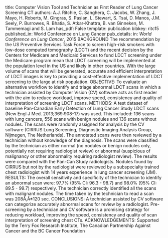 title: Computer Vision Tool and Technician as First Reader of Lung Cancer Screening CT
authors: A.J. Ritchie, C. Sanghera, C. Jacobs, W. Zhang, J. Mayo, H. Roberts, M. Gingras, S. Pasian, L. Stewart, S. Tsai, D. Manos, J.M. Seely, P. Burrowes, R. Bhatia, S. Atkar-Khattra, B. van Ginneken, M. Tammemagi and S. Lam
has_pdf: False
template: publication
bibkey: ritc15
published_in: World Conference on Lung Cancer
pub_details: in: <i>World Conference on Lung Cancer</i>, 2015
BACKGROUND The recommendation by the US Preventive Services Task Force to screen high-risk smokers with low-dose computed tomography (LDCT) and the recent decision by the Centers for Medicare and Medicaid Services to fund LDCT screening under the Medicare program mean that LDCT screening will be implemented at the population level in the US and likely in other countries. With the large volume of scans that will be generated, accurate and efficient interpretation of LDCT images is key to providing a cost-effective implementation of LDCT screening to the large at risk population. OBJECTIVE: To evaluate an alternative workflow to identify and triage abnormal LDCT scans in which a technician assisted by Computer Vision (CV) software acts as first reader with the aim to reduce workload, improve speed, consistency and quality of interpretation of screening LDCT scans. METHODS: A test dataset of baseline Pan-Canadian Early Detection of Lung Cancer Study LDCT scans (New Engl J Med. 2013;369:908-17) was used. This included: 136 scans with lung cancers, 556 scans with benign nodules and 136 scans without nodules. The scans were randomly assigned for analysis by the CV software (CIRRUS Lung Screening, Diagnostic Imaging Analysis Group, Nijmegen, The Netherlands). The annotated scans were then reviewed by a technician without knowledge of the diagnosis. The scans were classified by the technician as either normal (no nodules or benign nodules only, potentially not requiring radiologist review) or abnormal (suspicious of malignancy or other abnormality requiring radiologist review). The results were compared with the Pan-Can Study radiologists. Nodules found by CIRRUS but not by the radiologist were reviewed by a subspecialty trained chest radiologist with 14 years experience in lung cancer screening (JM). RESULTS: The overall sensitivity and specificity of the technician to identify an abnormal scan were: 97.7% (95% CI: 96.3 - 98.7) and 98.0% (95% CI: 89.5 - 99.7) respectively. The technician correctly identified all the scans with malignant nodules. The time taken by the technician to read a scan was 208Ã‚Â±120 sec. CONCLUSIONS: A technician assisted by CV software can categorize accurately abnormal scans for review by a radiologist. Pre-screening by a technician and CV software is a promising strategy for reducing workload, improving the speed, consistency and quality of scan interpretation of screening chest CTs. ACKNOWLEDGEMENTS: Supported by the Terry Fox Research Institute, The Canadian Partnership Against Cancer and the BC Cancer Foundation

